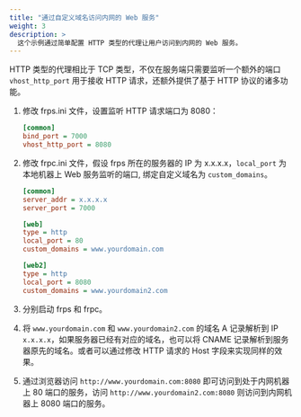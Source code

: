 ```yaml
---
title: "通过自定义域名访问内网的 Web 服务"
weight: 3
description: >
  这个示例通过简单配置 HTTP 类型的代理让用户访问到内网的 Web 服务。
---
```


HTTP 类型的代理相比于 TCP 类型，不仅在服务端只需要监听一个额外的端口 `vhost_http_port` 用于接收 HTTP 请求，还额外提供了基于 HTTP 协议的诸多功能。

1. 修改 frps.ini 文件，设置监听 HTTP 请求端口为 8080：

    ```ini
    [common]
    bind_port = 7000
    vhost_http_port = 8080
    ```

2. 修改 frpc.ini 文件，假设 frps 所在的服务器的 IP 为 x.x.x.x，`local_port` 为本地机器上 Web 服务监听的端口, 绑定自定义域名为 `custom_domains`。

    ```ini
    [common]
    server_addr = x.x.x.x
    server_port = 7000

    [web]
    type = http
    local_port = 80
    custom_domains = www.yourdomain.com

    [web2]
    type = http
    local_port = 8080
    custom_domains = www.yourdomain2.com
    ```

3. 分别启动 frps 和 frpc。

4. 将 `www.yourdomain.com` 和 `www.yourdomain2.com` 的域名 A 记录解析到 IP `x.x.x.x`，如果服务器已经有对应的域名，也可以将 CNAME 记录解析到服务器原先的域名。或者可以通过修改 HTTP 请求的 Host 字段来实现同样的效果。

5. 通过浏览器访问 `http://www.yourdomain.com:8080` 即可访问到处于内网机器上 80 端口的服务，访问 `http://www.yourdomain2.com:8080` 则访问到内网机器上 8080 端口的服务。
